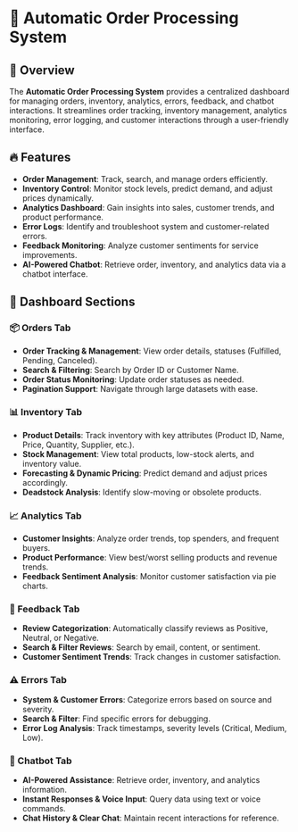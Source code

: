 # 🚀 Automatic Order Processing System  

## 📌 Overview  
The **Automatic Order Processing System** provides a centralized dashboard for managing orders, inventory, analytics, errors, feedback, and chatbot interactions. It streamlines order tracking, inventory management, analytics monitoring, error logging, and customer interactions through a user-friendly interface.  

## 🔥 Features  
- **Order Management**: Track, search, and manage orders efficiently.  
- **Inventory Control**: Monitor stock levels, predict demand, and adjust prices dynamically.  
- **Analytics Dashboard**: Gain insights into sales, customer trends, and product performance.  
- **Error Logs**: Identify and troubleshoot system and customer-related errors.  
- **Feedback Monitoring**: Analyze customer sentiments for service improvements.  
- **AI-Powered Chatbot**: Retrieve order, inventory, and analytics data via a chatbot interface.  

## 📂 Dashboard Sections  

### 📦 Orders Tab  
- **Order Tracking & Management**: View order details, statuses (Fulfilled, Pending, Canceled).  
- **Search & Filtering**: Search by Order ID or Customer Name.  
- **Order Status Monitoring**: Update order statuses as needed.  
- **Pagination Support**: Navigate through large datasets with ease.  

### 📊 Inventory Tab  
- **Product Details**: Track inventory with key attributes (Product ID, Name, Price, Quantity, Supplier, etc.).  
- **Stock Management**: View total products, low-stock alerts, and inventory value.  
- **Forecasting & Dynamic Pricing**: Predict demand and adjust prices accordingly.  
- **Deadstock Analysis**: Identify slow-moving or obsolete products.  

### 📈 Analytics Tab  
- **Customer Insights**: Analyze order trends, top spenders, and frequent buyers.  
- **Product Performance**: View best/worst selling products and revenue trends.  
- **Feedback Sentiment Analysis**: Monitor customer satisfaction via pie charts.  

### 💬 Feedback Tab  
- **Review Categorization**: Automatically classify reviews as Positive, Neutral, or Negative.  
- **Search & Filter Reviews**: Search by email, content, or sentiment.  
- **Customer Sentiment Trends**: Track changes in customer satisfaction.  

### ⚠️ Errors Tab  
- **System & Customer Errors**: Categorize errors based on source and severity.  
- **Search & Filter**: Find specific errors for debugging.  
- **Error Log Analysis**: Track timestamps, severity levels (Critical, Medium, Low).  

### 🤖 Chatbot Tab  
- **AI-Powered Assistance**: Retrieve order, inventory, and analytics information.  
- **Instant Responses & Voice Input**: Query data using text or voice commands.  
- **Chat History & Clear Chat**: Maintain recent interactions for reference.  
 
